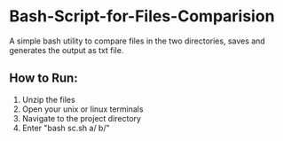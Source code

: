 # Bash-Script-for-Files-Comparision
A simple bash utility to compare files in the two directories, saves and generates the output as txt file. 


## How to Run:

1. Unzip the files
2. Open your unix or linux terminals
3. Navigate to the project directory
4. Enter "bash sc.sh a/ b/"


